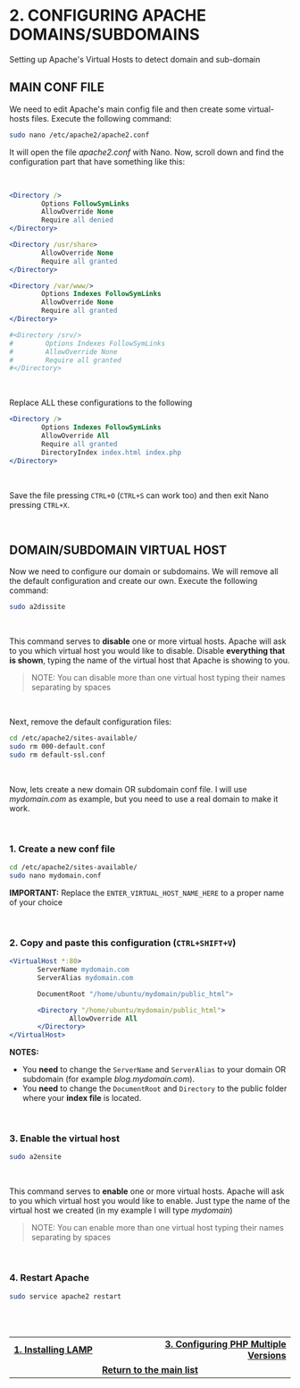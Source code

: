 
# 2. CONFIGURING APACHE DOMAINS/SUBDOMAINS
Setting up Apache's Virtual Hosts to detect domain and sub-domain

## MAIN CONF FILE
We need to edit Apache's main config file and then create some virtual-hosts files.
Execute the following command:

```bash
sudo nano /etc/apache2/apache2.conf
```

It will open the file *apache2.conf* with Nano.
Now, scroll down and find the configuration part that have something like this:

<br>

```apache
<Directory />
        Options FollowSymLinks
        AllowOverride None
        Require all denied
</Directory>

<Directory /usr/share>
        AllowOverride None
        Require all granted
</Directory>

<Directory /var/www/>
        Options Indexes FollowSymLinks
        AllowOverride None
        Require all granted
</Directory>

#<Directory /srv/>
#        Options Indexes FollowSymLinks
#        AllowOverride None
#        Require all granted
#</Directory>
```
<br>

Replace ALL these configurations to the following
```apache
<Directory />
        Options Indexes FollowSymLinks
        AllowOverride All
        Require all granted
        DirectoryIndex index.html index.php
</Directory>
```
<br>

Save the file pressing `CTRL+O` (`CTRL+S` can work too) and then exit Nano pressing `CTRL+X`.

<br>

## DOMAIN/SUBDOMAIN VIRTUAL HOST
Now we need to configure our domain or subdomains. We will remove all the default configuration and create our own.
Execute the following command:
<br>

```bash
sudo a2dissite
```

<br>

This command serves to **disable** one or more virtual hosts.
Apache will ask to you which virtual host you would like to disable. Disable **everything that is shown**, typing the name of the virtual host that Apache is showing to you.

> NOTE: You can disable more than one virtual host typing their names separating by spaces

<br>

Next, remove the default configuration files:

```bash
cd /etc/apache2/sites-available/
sudo rm 000-default.conf
sudo rm default-ssl.conf
 ```
 
<br>

Now, lets create a new domain OR subdomain conf file. I will use *mydomain.com* as example, but you need to use a real domain to make it work.

<br>

 ### 1. Create a new conf file
 
 ```bash
 cd /etc/apache2/sites-available/
 sudo nano mydomain.conf
 ```
 
 **IMPORTANT:** Replace the `ENTER_VIRTUAL_HOST_NAME_HERE` to a proper name of your choice
 
<br>

### 2. Copy and paste this configuration (`CTRL+SHIFT+V`)

 ```apache
<VirtualHost *:80>
        ServerName mydomain.com
        ServerAlias mydomain.com

        DocumentRoot "/home/ubuntu/mydomain/public_html">

        <Directory "/home/ubuntu/mydomain/public_html">
                AllowOverride All
        </Directory>
</VirtualHost>
```

**NOTES:**
 - You **need** to change the `ServerName` and `ServerAlias` to your domain OR subdomain (for example *blog.mydomain.com*).
 - You **need** to change the `DocumentRoot` and `Directory` to the public folder where your **index file** is located.

<br>

### 3. Enable the virtual host

```bash
sudo a2ensite
```

<br>

This command serves to **enable** one or more virtual hosts.
Apache will ask to you which virtual host you would like to enable. Just type the name of the virtual host we created (in my example I will type *mydomain*)

> NOTE: You can enable more than one virtual host typing their names separating by spaces

<br>

### 4. Restart Apache

```bash
sudo service apache2 restart
```
 
<br><br>
<div>
    <table width="9000">
        <tr>
            <td width="9000">
                <a href="https://github.com/andregalastri/tutorials/blob/main/Ubuntu%20Server/1.%20Installing%20LAMP.md"><b>1. Installing LAMP</b></a>
            </td>
            <td width="50%" align="right">
                <a href="https://github.com/andregalastri/tutorials/blob/main/Ubuntu%20Server/3.%20Configuring%20PHP%20Multiple%20Versions.md"><b>3. Configuring PHP Multiple Versions</b></a>
            </td>
        </tr>
        <tr>
            <td width="9000" colspan="2" align="center">
                <a href="">
                    <b>Return to the main list</b>
                </a>
            </td>
        </tr>
    </table>
</div>

